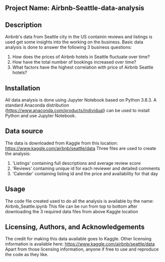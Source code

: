 ## Project Name: Airbnb-Seattle-data-analysis

## Description
Airbnb's data from Seattle city in the US containin reviews and listings is used get some insights into the working on the business. Basic data analysis is done to answer the following 3 business questions:

1. How does the prices of Airbnb hotels in Seattle fluctuate over time?
2. How have the total number of bookings increased over time?
3. What factors have the highest correlation with price of Airbnb Seattle hotels?


## Installation
All data analysis is done using Jupyter Notebook based on Python 3.8.3. A standard Anaconda distribution (https://www.anaconda.com/products/individual) can be used to install Python and use Jupyter Notebook.

## Data source
The data is downloaded from Kaggle from this location: https://www.kaggle.com/airbnb/seattle/data
Three files are used to create the analysis:
1. 'Listings' containing full descriptions and average review score
2. 'Reviews' containing unique id for each reviewer and detailed comments
3. 'Calendar' containing listing id and the price and availability for that day

## Usage
The code file created used to do all the analysis is available by the name: Airbnb_Seattle.ipynb
This file can be run from top to bottom after downloading the 3 required data files from above Kaggle location

## Licensing, Authors, and Acknowledgements
The credit for making this data available goes to Kaggle. Other licensing information is available here: https://www.kaggle.com/airbnb/seattle/data
Apart from those licensing information, anyone if free to use and reproduce the code as they like.




